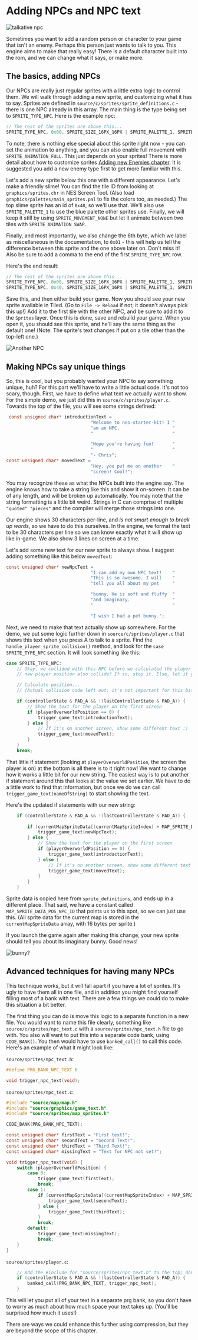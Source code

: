 # Adding NPCs and NPC text

![talkative npc](../images/npc_text.png)

Sometimes you want to add a random person or character to your game that isn't an enemy. Perhaps this person just
wants to talk to you. This engine aims to make that really easy! There is a default character built into the
rom, and we can change what it says, or make more. 

## The basics, adding NPCs 

Our NPCs are really just regular sprites with a little extra logic to control them. We will walk through adding a new
sprite, and customizing what it has to say. Sprites are defined in `source/c/sprites/sprite_definitions.c` - there is 
one NPC already in this array. The main thing is the type being set to `SPRITE_TYPE_NPC`. Here is the example npc:

```c
// The rest of the sprites are above this...
SPRITE_TYPE_NPC, 0x00, SPRITE_SIZE_16PX_16PX | SPRITE_PALETTE_1, SPRITE_ANIMATION_NONE, SPRITE_MOVEMENT_NONE, 0x00, 14, 0x00
```

To note, there is nothing else special about this sprite right now - you can set the animation to anything, and you
can also enable full movement with `SPRITE_ANIMATION_FULL`. This just depends on your sprites! There is more detail
about how to customize sprites [Adding new Enemies chapter](./adding_enemies.md). It is suggested you add a new 
enemy type first to get more familiar with this.

Let's add a new sprite below this one with a different appearance. Let's make a friendly slime! You can find the tile
ID from looking at `graphics/sprites.chr` in NES Screen Tool. (Also load `graphics/palettes/main_sprites.pal` to fix
the colors too, as needed.) The top slime sprite has an id of `0x40`, so we'll use
that. We'll also use `SPRITE_PALETTE_1` to use the blue palette other sprites use. Finally, we will keep it still by
using `SPRITE_MOVEMENT_NONE` but let it animate between two tiles with `SPRITE_ANIMATION_SWAP`. 

Finally, and most importantly, we also change the 6th byte, which we label as miscellaneous in the documentation, to
`0x01` - this will help us tell the difference between this sprite and the one above later on. Don't miss it! Also be
sure to add a comma to the end of the first `SPRITE_TYPE_NPC` row.

Here's the end result: 

```c
// The rest of the sprites are above this...
SPRITE_TYPE_NPC, 0x00, SPRITE_SIZE_16PX_16PX | SPRITE_PALETTE_1, SPRITE_ANIMATION_NONE, SPRITE_MOVEMENT_NONE, 0x00, 14, 0x00,
SPRITE_TYPE_NPC, 0x40, SPRITE_SIZE_16PX_16PX | SPRITE_PALETTE_1, SPRITE_ANIMATION_SWAP, SPRITE_MOVEMENT_NONE, 0x01, 14, 0x00
```

Save this, and then either build your game. Now you should see your new sprite available in
Tiled. (Go to `File -> Reload` if not; it doesn't always pick this up!) Add it to the first tile with the other NPC,
and be sure to add it to the `Sprites` layer. Once this is done, save and rebuild your game. When you open it, you
should see this sprite, and he'll say the same thing as the default one! (Note: The sprite's text changes if put on 
a tile other than the top-left one.)

![Another NPC](../images/2nd_npc_text.png)

## Making NPCs say unique things

So, this is cool, but you probably wanted your NPC to say something unique, huh? For this part we'll have to write
a little actual code. It's not too scary, though. First, we have to define what text we actually want to show. For
the simple demo, we just did this in `source/c/sprites/player.c`. Towards the top of the file, you will see some strings
defined: 

```c
 const unsigned char* introductionText = 
                                "Welcome to nes-starter-kit! I " 
                                "am an NPC.                    "
                                "                              "

                                "Hope you're having fun!       "
                                "                              "
                                "- Chris";
const unsigned char* movedText = 
                                "Hey, you put me on another    "
                                "screen! Cool!";
```
You may recognize these as what the NPCs built into the engine say. The engine knows how to take a string like this and
show it on-screen. It can be of any length, and will be broken up automatically. You may note that the string
formatting is a little bit weird. Strings in C can comprise of multiple `"quoted" "pieces"` and the compiler will
merge those strings into one. 

Our engine shows 30 characters per-line, and _is not smart enough to break up words_, so we have to do this ourselves.
In the engine, we format the text to be 30 characters per line so we can know exactly what it will show up like in-game.
We also show 3 lines on screen at a time.

Let's add some new text for our new sprite to always show. I suggest adding something like this below `movedText`:

```c
const unsigned char* newNpcText =
                                "I can add my own NPC text!    "
                                "This is so awesome. I will    "
                                "tell you all about my pet     "

                                "bunny. He is soft and fluffy  "
                                "and imaginary.                "
                                "                              "

                                "I wish I had a pet bunny.";
```

Next, we need to make that text actually show up somewhere. For the demo, we put some logic further down in 
`source/c/sprites/player.c` that shows this text when you press A to talk to a sprite. Find the 
`handle_player_sprite_collision()` method, and look for the `case SPRITE_TYPE_NPC` section. It will look something
like this: 

```c
case SPRITE_TYPE_NPC:
    // Okay, we collided with this NPC before we calculated the player's movement. After being moved, does the 
    // new player position also collide? If so, stop it. Else, let it go.

    // Calculate position...
    // (Actual collision code left out; it's not important for this bit)

    if (controllerState & PAD_A && !(lastControllerState & PAD_A)) {
        // Show the text for the player on the first screen
        if (playerOverworldPosition == 0) {
            trigger_game_text(introductionText);
        } else {
            // If it's on another screen, show some different text :)
            trigger_game_text(movedText);
        }
    }
    break;
```

That little if statement (looking at `playerOverworldPosition`, the screen the player is on) at the bottom is all 
there is to it right now! We want to change how it works a little bit for our new string. The easiest way is to
put another if statement around this that looks at the value we set earlier. We have to do a little work to find
that information, but once we do we can call `trigger_game_text(nameOfString)` to start showing the text.

Here's the updated if statements with our new string: 

```c
    if (controllerState & PAD_A && !(lastControllerState & PAD_A)) {
        
        if (currentMapSpriteData[(currentMapSpriteIndex) + MAP_SPRITE_DATA_POS_NPC_ID] == 1) {
            trigger_game_text(newNpcText);
        } else {
            // Show the text for the player on the first screen
            if (playerOverworldPosition == 0) {
                trigger_game_text(introductionText);
            } else {
                // If it's on another screen, show some different text :)
                trigger_game_text(movedText);
            }
        }
    }
```
Sprite data is copied here from `sprite_definitions`, and ends up in a different place. That said, we have a constant
called `MAP_SPRITE_DATA_POS_NPC_ID` that points us to this spot, so we can just use this. (All sprite data for the
current map is stored in the `currentMapSpriteData` array, with 16 bytes per sprite.) 

If you launch the game again after making this change, your new sprite should tell you about its imaginary bunny. Good
news!

![bunny?](../images/npc_bunny_text.png)

## Advanced techniques for having many NPCs

This technique works, but it will fall apart if you have a lot of sprites. It's ugly to have them all in one file, and
in addition you might find yourself filling most of a bank with text. There are a few things we could do to make this
situation a bit better.

The first thing you can do is move this logic to a separate function in a new file. You would want to name this file
clearly, something like `source/c/sprites/npc_text.c` with a `source/sprites/npc_text.h` file to go  with. You also will
want to put this into a separate code bank, using `CODE_BANK()`. You then would have to use `banked_call()` to call
this code. Here's an example of what it might look like: 

`source/sprites/npc_text.h`:
```c
#define PRG_BANK_NPC_TEXT 6

void trigger_npc_text(void);
```

`source/sprites/npc_text.c`: 
```c
#include "source/map/map.h"
#include "source/graphics/game_text.h"
#include "source/sprites/map_sprites.h"

CODE_BANK(PRG_BANK_NPC_TEXT);

const unsigned char* firstText = "First text!";
const unsigned char* secondText = "Second Text!";
const unsigned char* thirdText = "Third Text!";
const unsigned char* missingText = "Text for NPC not set!";

void trigger_npc_text(void) {
    switch (playerOverworldPosition) {
        case 0: 
            trigger_game_text(firstText);
            break;
        case 1:
            if (currentMapSpriteData[(currentMapSpriteIndex) + MAP_SPRITE_DATA_POS_NPC_ID] == 0) {
                trigger_game_text(secondText);
            } else {
                trigger_game_Text(thirdText);
            }
            break;
        default: 
            trigger_game_text(missingText);
            break;
    }
}
```

`source/sprites/player.c`:
```c
    // Add the #include for "source/sprites/npc_text.h" to the top; don't forget!
    if (controllerState & PAD_A && !(lastControllerState & PAD_A)) {
        banked_call(PRG_BANK_NPC_TEXT, trigger_npc_text);
    }
```
This will let you put all of your text in a separate prg bank, so you don't have to worry as much about how much
space your text takes up. (You'll be surprised how much it uses!)

There are ways we could enhance this further using compression, but they are beyond the scope of this chapter.